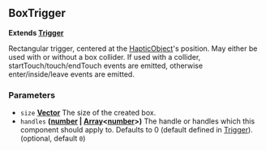 <!-- Generated by documentation.js. Update this documentation by updating the source code. -->

## BoxTrigger

**Extends [Trigger](trigger.md)**

Rectangular trigger, centered at the [HapticObject](../hapticObject.md)'s position.
May either be used with or without a box collider. If used with a collider,
startTouch/touch/endTouch events are emitted, otherwise enter/inside/leave
events are emitted.

### Parameters

-   `size` **[Vector](../vector.md)** The size of the created box.
-   `handles` **([number][1] \| [Array][2]&lt;[number][1]>)** The handle or handles which this
    component should apply to. Defaults to 0 (default defined in [Trigger](trigger.md)). (optional, default `0`)

[1]: https://developer.mozilla.org/docs/Web/JavaScript/Reference/Global_Objects/Number

[2]: https://developer.mozilla.org/docs/Web/JavaScript/Reference/Global_Objects/Array
